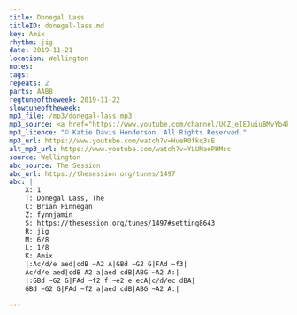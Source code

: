 ```yaml
---
title: Donegal Lass
titleID: donegal-lass.md
key: Amix
rhythm: jig
date: 2019-11-21
location: Wellington
notes:
tags:
repeats: 2
parts: AABB
regtuneoftheweek: 2019-11-22
slowtuneoftheweek:
mp3_file: /mp3/donegal-lass.mp3
mp3_source: <a href="https://www.youtube.com/channel/UCZ_eIEJuiuBMvYb4kOtx3hA">Katie Davis Henderson</a>
mp3_licence: "© Katie Davis Henderson. All Rights Reserved."
mp3_url: https://www.youtube.com/watch?v=HueR0fkq3sE
alt_mp3_url: https://www.youtube.com/watch?v=YLUMaoPHMsc
source: Wellington
abc_source: The Session
abc_url: https://thesession.org/tunes/1497
abc: |
    X: 1
    T: Donegal Lass, The
    C: Brian Finnegan
    Z: fynnjamin
    S: https://thesession.org/tunes/1497#setting8643
    R: jig
    M: 6/8
    L: 1/8
    K: Amix
    |:Ac/d/e aed|cdB ~A2 A|GBd ~G2 G|FAd ~f3|
    Ac/d/e aed|cdB A2 a|aed cdB|ABG ~A2 A:|
    |:GBd ~G2 G|FAd ~f2 f|~e2 e ecA|c/d/ec dBA|
    GBd ~G2 G|FAd ~f2 a|aed cdB|ABG ~A2 A:|

---
```

